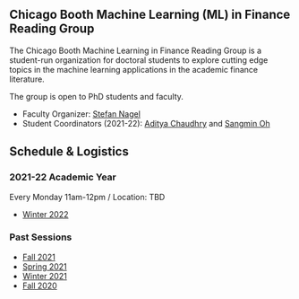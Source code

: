 ## Chicago Booth Machine Learning (ML) in Finance Reading Group

The Chicago Booth Machine Learning in Finance Reading Group is a student-run organization for doctoral students to explore cutting edge topics in the machine learning applications in the academic finance literature.

The group is open to PhD students and faculty.
- Faculty Organizer: [Stefan Nagel](https://voices.uchicago.edu/stefannagel/)
- Student Coordinators (2021-22): [Aditya Chaudhry](https://voices.uchicago.edu/adityachaudhry/) and [Sangmin Oh](https://sangmino.github.io/)

## Schedule & Logistics
### 2021-22 Academic Year
Every Monday 11am-12pm / Location: TBD
- [Winter 2022](2022W.md)

### Past Sessions
- [Fall 2021](2021F.md)
- [Spring 2021](2021S.md)
- [Winter 2021](2020W.md)
- [Fall 2020](2020F.md)
